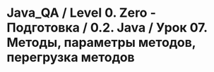 # Java_QA / Level 0. Zero - Подготовка / 0.2. Java / Урок 07. Методы, параметры методов, перегрузка методов 